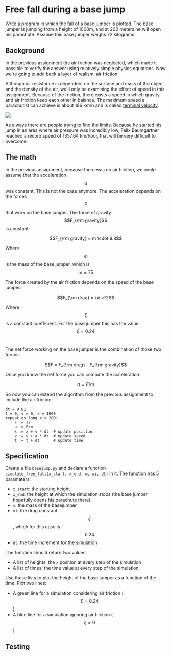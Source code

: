 # Free fall during a base jump

Write a program in which the fall of a base jumper is plotted. The base jumper is jumping from a height of 1000m, and at 200 meters he will open his parachute. Assume this base jumper weighs 72 kilograms.

## Background

In the previous assignment the air friction was neglected, which made it possible to verify the answer using relatively simple physics equations. Now we're going to add back a layer of realism: air friction.

Although air resistance is dependent on the surface and mass of the object and the density of the air, we'll only be examining the effect of speed in this assignment. Because of the friction, there exists a speed in which gravity and air friction keep each other in balance. The maximum speed a parachutist can achieve is about 196 km/h and is called [terminal velocity](https://en.wikipedia.org/wiki/Terminal_velocity).

![](../../assets/Freefall.png)

As always there are people trying to find the [limits](https://en.wikipedia.org/wiki/Speed_skydiving). Because he started his jump in an area where air pressure was incredibly low, Felix Baumgartner reached a record speed of 1357.64 km/hour, that will be very difficult to overcome.

## The math

In the previous assignment, because there was no air friction, we could assume that the acceleration $$a$$ was constant. This is not the case anymore. The acceleration depends on the forces $$F$$ that work on the base jumper. The force of gravity $$F_{\rm gravity}$$ is constant:

$$F_{\rm gravity} = m \cdot 9.8$$

Where $$m$$ is the mass of the base jumper, which is $$m = 75$$

The force created by the air friction depends on the speed of the base jumper:

$$F_{\rm drag} = \xi v^2$$

Where $$\xi$$ is a constant coefficient. For the base jumper this has the value $$\xi = 0.24$$.

The net force working on the base jumper is the combination of those two forces:

$$F = F_{\rm drag} - F_{\rm gravity}$$

Once you know the net force you can compute the acceleration:

$$a = F/m$$

So now you can extend the algorithm from the previous assignment to include the air friction:

    dt = 0.01
    t = 0, v = 0, x = 1000
    repeat as long x > 200:
        F := ??
        a := F/m
        x := x + v * dt  # update position
        v := v + a * dt  # update speed
        t := t + dt      # update time

## Specification

Create a file `basejump.py` and declare a function `simulate_free_fall(x_start, x_end, m, xi, dt)` in it. The function has 5 paramaters:

- `x_start`: the starting height
- `x_end`: the height at which the simulation stops (the base jumper hopefully opens his parachute there)
- `m`: the mass of the basejumper
- `xi`: the drag constant $$\xi$$, which for this case is $$0.24$$
- `dt`: the time increment for the simulation

The function should return two values:

- A list of heights: the `x` position at every step of the simulation
- A list of times: the time value at every step of the simulation.

Use these lists to plot the height of the base jumper as a function of the time. Plot two lines:

- A green line for a simulation considering air friction ($$\xi = 0.24$$)
- A blue line for a simulation ignoring air friction ($$\xi = 0$$)

## Testing

<!-- checkpy basejump -->
